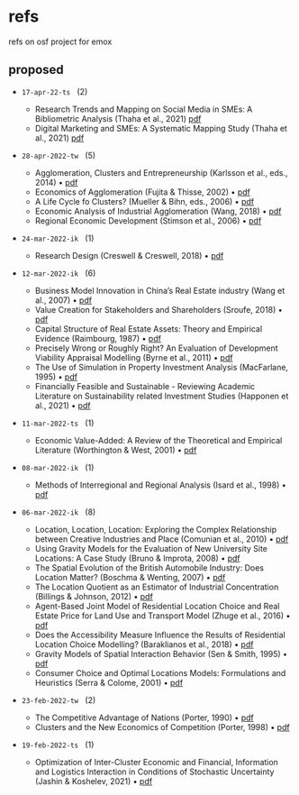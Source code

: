 # refs
refs on osf project for emox


## proposed
+ `17-apr-22-ts` &nbsp; (2)
  + Research Trends and Mapping on Social Media in SMEs: A Bibliometric Analysis (Thaha et al., 2021) [pdf](https://osf.io/3ms46/)
  + Digital Marketing and SMEs: A Systematic Mapping Study (Thaha et al., 2021) [pdf](https://osf.io/bsah6/)

+ `28-apr-2022-tw` &nbsp; (5)
  + Agglomeration, Clusters and Entrepreneurship (Karlsson et al., eds., 2014) &bull; [pdf](https://osf.io/mqb93/)
  + Economics of Agglomeration (Fujita & Thisse, 2002) &bull; [pdf](https://osf.io/udza9/)
  + A Life Cycle fo Clusters? (Mueller & Bihn, eds., 2006) &bull; [pdf](https://osf.io/qadp2/)
  + Economic Analysis of Industrial Agglomeration (Wang, 2018) &bull; [pdf](https://osf.io/3d29y/)
  + Regional Economic Development (Stimson et al., 2006) &bull; [pdf](https://osf.io/vyqf9/)

+ `24-mar-2022-ik` &nbsp; (1)
  + Research Design (Creswell & Creswell, 2018) &bull; [pdf](https://osf.io/s5mva/)

+ `12-mar-2022-ik` &nbsp; (6)
  + Business Model Innovation in China’s Real Estate
  industry (Wang et al., 2007) &bull; [pdf](https://osf.io/z7m39/)
  + Value Creation for Stakeholders and Shareholders (Sroufe, 2018) &bull; [pdf](https://osf.io/7gu6c/)
  + Capital Structure of Real Estate Assets: Theory and Empirical Evidence (Raimbourg, 1987) &bull; [pdf](https://osf.io/wxcb2/)
  + Precisely Wrong or Roughly Right? An Evaluation of Development
  Viability Appraisal Modelling (Byrne et al., 2011) &bull; [pdf](https://osf.io/gkcxz/)
  + The Use of Simulation in Property Investment Analysis (MacFarlane, 1995) &bull; [pdf](https://osf.io/e5c3v/)
  + Financially Feasible and Sustainable - Reviewing Academic Literature on
  Sustainability related Investment Studies (Happonen et al., 2021) &bull; [pdf](https://osf.io/4dzpt/)

+ `11-mar-2022-ts` &nbsp; (1)
  + Economic Value-Added: A Review of the Theoretical and Empirical Literature (Worthington & West, 2001) &bull; [pdf](https://osf.io/jk5ua/)

+ `08-mar-2022-ik` &nbsp; (1)
  + Methods of Interregional and Regional Analysis (Isard et al., 1998) &bull; [pdf](https://osf.io/mfead/)

+ `06-mar-2022-ik` &nbsp; (8)
  + Location, Location, Location: Exploring the Complex Relationship between Creative Industries and Place (Comunian et al., 2010) &bull; [pdf](https://osf.io/9mxqf/)
  + Using Gravity Models for the Evaluation of New University Site
  Locations: A Case Study (Bruno & Improta, 2008) &bull; [pdf](https://osf.io/7pt69/)
  + The Spatial Evolution of the British Automobile Industry: Does Location
  Matter? (Boschma & Wenting, 2007) &bull; [pdf](https://osf.io/35zwv/)
  + The Location Quotient as an Estimator of Industrial Concentration (Billings & Johnson, 2012) &bull; [pdf](https://osf.io/mv6pc/)
  + Agent-Based Joint Model of Residential Location Choice and Real Estate
  Price for Land Use and Transport Model (Zhuge et al., 2016) &bull; [pdf](https://osf.io/48qjn/)
  + Does the Accessibility Measure Influence the Results
  of Residential Location Choice Modelling? (Baraklianos et al., 2018) &bull; [pdf](https://osf.io/vygcz/)
  + Gravity Models of Spatial Interaction Behavior (Sen & Smith, 1995) &bull; [pdf](https://osf.io/y427p/)
  + Consumer Choice and Optimal Locations Models: Formulations and Heuristics (Serra & Colome, 2001) &bull; [pdf](https://osf.io/8nhvp/)

+ `23-feb-2022-tw` &nbsp; (2)
  + The Competitive Advantage of Nations (Porter, 1990) &bull; [pdf](https://osf.io/pk52w/)
  + Clusters and the New Economics of Competition (Porter, 1998) &bull; [pdf](https://osf.io/zqwup/)

+ `19-feb-2022-ts` &nbsp; (1)
  + Optimization of Inter-Cluster Economic and Financial, Information and Logistics Interaction in Conditions of Stochastic Uncertainty (Jashin & Koshelev, 2021) &bull; [pdf](https://osf.io/6j28w/)

<!--
self = [];
ik = 0x1545;
mf = 0x6920;
nf = 0x6578;
sv = 0x4973;
ts = 0x8250;
tw = 0x0156;
self.append(ik, mf, nf, sv, ts, tw);
-->
